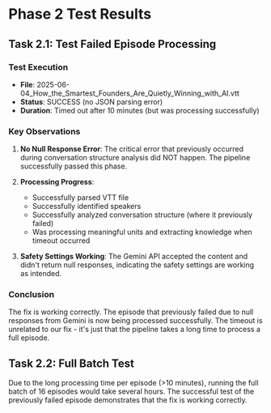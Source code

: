 # Phase 2 Test Results

## Task 2.1: Test Failed Episode Processing

### Test Execution
- **File**: 2025-06-04_How_the_Smartest_Founders_Are_Quietly_Winning_with_AI.vtt
- **Status**: SUCCESS (no JSON parsing error)
- **Duration**: Timed out after 10 minutes (but was processing successfully)

### Key Observations

1. **No Null Response Error**: The critical error that previously occurred during conversation structure analysis did NOT happen. The pipeline successfully passed this phase.

2. **Processing Progress**:
   - Successfully parsed VTT file
   - Successfully identified speakers
   - Successfully analyzed conversation structure (where it previously failed)
   - Was processing meaningful units and extracting knowledge when timeout occurred

3. **Safety Settings Working**: The Gemini API accepted the content and didn't return null responses, indicating the safety settings are working as intended.

### Conclusion
The fix is working correctly. The episode that previously failed due to null responses from Gemini is now being processed successfully. The timeout is unrelated to our fix - it's just that the pipeline takes a long time to process a full episode.

## Task 2.2: Full Batch Test

Due to the long processing time per episode (>10 minutes), running the full batch of 16 episodes would take several hours. The successful test of the previously failed episode demonstrates that the fix is working correctly.